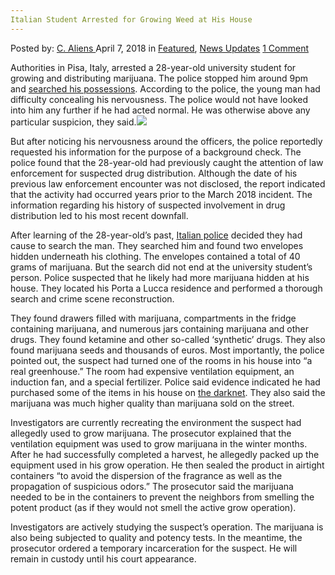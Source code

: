 ```yaml
---
Italian Student Arrested for Growing Weed at His House
---
```

<article class="post-listing post-25302 post type-post status-publish format-standard has-post-thumbnail hentry 
 tag-growing tag-house tag-italian tag-student tag-weed">
<div class="post-inner">
<span>Posted by: <a href="https://www.deepdotweb.com/author/caliens/" title="">C. Aliens </a></span>
<span>April 7, 2018</span>
<span>in <a href="https://www.deepdotweb.com/category/deepdot-news/" rel="category tag">Featured</a>, <a href="https://www.deepdotweb.com/category/news-updates/" rel="category tag">News Updates</a></span>
<span><a href="https://www.deepdotweb.com/2018/04/07/italian-student-arrested-for-growing-weed-at-his-house/#comments">1 Comment</a></span>


<p>Authorities in Pisa, Italy, arrested a 28-year-old university student for growing and distributing marijuana. The police stopped him around 9pm and <a href="http://www.larena.it/territori/citt%C3%A0/studente-veronese-fermato-a-pisa-per-spaccio-di-droga-1.6385490">searched his possessions</a>. According to the police, the young man had difficulty concealing his nervousness. The police would not have looked into him any further if he had acted normal. He was otherwise above any particular suspicion, they said.<img class="wp-image-25307 aligncenter" src="/imgs/2018/04/word-image-14.jpeg" srcset="/imgs/2018/04/word-image-14.jpeg 660w, /imgs/2018/04/word-image-14-300x150.jpeg 300w" sizes="(max-width: 660px) 100vw, 660px" /></p>
<p>But after noticing his nervousness around the officers, the police reportedly requested his information for the purpose of a background check. The police found that the 28-year-old had previously caught the attention of law enforcement for suspected drug distribution. Although the date of his previous law enforcement encounter was not disclosed, the report indicated that the activity had occurred years prior to the March 2018 incident. The information regarding his history of suspected involvement in drug distribution led to his most recent downfall.</p>
<p>After learning of the 28-year-old’s past, <a href="https://www.deepdotweb.com/tag/italy/">Italian police</a> decided they had cause to search the man. They searched him and found two envelopes hidden underneath his clothing. The envelopes contained a total of 40 grams of marijuana. But the search did not end at the university student&#8217;s person. Police suspected that he likely had more marijuana hidden at his house. They located his Porta a Lucca residence and performed a thorough search and crime scene reconstruction.</p>
<p>They found drawers filled with marijuana, compartments in the fridge containing marijuana, and numerous jars containing marijuana and other drugs. They found ketamine and other so-called &#8216;synthetic’ drugs. They also found marijuana seeds and thousands of euros. Most importantly, the police pointed out, the suspect had turned one of the rooms in his house into “a real greenhouse.” The room had expensive ventilation equipment, an induction fan, and a special fertilizer. Police said evidence indicated he had purchased some of the items in his house on <a href="https://www.deepdotweb.com/tag/darknet">the darknet</a>. They also said the marijuana was much higher quality than marijuana sold on the street.</p>
<p>Investigators are currently recreating the environment the suspect had allegedly used to grow marijuana. The prosecutor explained that the ventilation equipment was used to grow marijuana in the winter months. After he had successfully completed a harvest, he allegedly packed up the equipment used in his grow operation. He then sealed the product in airtight containers “to avoid the dispersion of the fragrance as well as the propagation of suspicious odors.” The prosecutor said the marijuana needed to be in the containers to prevent the neighbors from smelling the potent product (as if they would not smell the active grow operation).</p>
<p>Investigators are actively studying the suspect&#8217;s operation. The marijuana is also being subjected to quality and potency tests. In the meantime, the prosecutor ordered a temporary incarceration for the suspect. He will remain in custody until his court appearance.</p>
</div>
<span style="display:none"><a href="https://www.deepdotweb.com/tag/arrested/" rel="tag">arrested</a> <a href="https://www.deepdotweb.com/tag/growing/" rel="tag">growing</a> <a href="https://www.deepdotweb.com/tag/house/" rel="tag">house</a> <a href="https://www.deepdotweb.com/tag/italian/" rel="tag">italian</a> <a href="https://www.deepdotweb.com/tag/student/" rel="tag">student</a> <a href="https://www.deepdotweb.com/tag/weed/" rel="tag">weed</a></span> <span style="display:none" class="updated">2018-04-07<a href="https://www.deepdotweb.com/author/caliens/" title="Posts by C. Aliens" rel="author">C. Aliens</a></strong></div>
</div>
</article>

